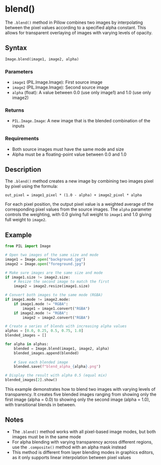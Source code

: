 
# blend()

The `.blend()` method in Pillow combines two images by interpolating between the pixel values according to a specified alpha constant. This allows for transparent overlaying of images with varying levels of opacity.

## Syntax

```python
Image.blend(image1, image2, alpha)
```

### Parameters

- `image1` (PIL.Image.Image): First source image
- `image2` (PIL.Image.Image): Second source image
- `alpha` (float): A value between 0.0 (use only image1) and 1.0 (use only image2)

### Returns

- `PIL.Image.Image`: A new image that is the blended combination of the inputs

### Requirements

- Both source images must have the same mode and size
- Alpha must be a floating-point value between 0.0 and 1.0

## Description

The `.blend()` method creates a new image by combining two images pixel by pixel using the formula:
```
out_pixel = image1_pixel * (1.0 - alpha) + image2_pixel * alpha
```

For each pixel position, the output pixel value is a weighted average of the corresponding pixel values from the source images. The `alpha` parameter controls the weighting, with 0.0 giving full weight to `image1` and 1.0 giving full weight to `image2`.

## Example

```python
from PIL import Image

# Open two images of the same size and mode
image1 = Image.open("background.jpg")
image2 = Image.open("foreground.jpg")

# Make sure images are the same size and mode
if image1.size != image2.size:
    # Resize the second image to match the first
    image2 = image2.resize(image1.size)

# Convert both images to the same mode (RGBA)
if image1.mode != image2.mode:
    if image1.mode != "RGBA":
        image1 = image1.convert("RGBA")
    if image2.mode != "RGBA":
        image2 = image2.convert("RGBA")

# Create a series of blends with increasing alpha values
alphas = [0.0, 0.25, 0.5, 0.75, 1.0]
blended_images = []

for alpha in alphas:
    blended = Image.blend(image1, image2, alpha)
    blended_images.append(blended)
    
    # Save each blended image
    blended.save(f"blend_alpha_{alpha}.png")

# Display the result with alpha 0.5 (equal mix)
blended_images[2].show()
```

This example demonstrates how to blend two images with varying levels of transparency. It creates five blended images ranging from showing only the first image (alpha = 0.0) to showing only the second image (alpha = 1.0), with transitional blends in between.



## Notes

- The `.blend()` method works with all pixel-based image modes, but both images must be in the same mode
- For alpha blending with varying transparency across different regions, use the `.composite()` method with an alpha mask instead
- This method is different from layer blending modes in graphics editors, as it only supports linear interpolation between pixel values
